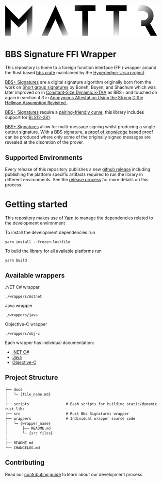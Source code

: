 ![Mattr logo](./docs/assets/mattr-black.svg)

# BBS Signature FFI Wrapper

This repository is home to a foreign function interface (FFI) wrapper around the Rust based [bbs crate](https://crates.io/crates/bbs) maintained by the [Hyperledger Ursa project](https://github.com/hyperledger/ursa).

[BBS+ Signatures](https://github.com/mattrglobal/bbs-signatures) are a digital signature algorithm originally born from
the work on [Short group signatures](https://crypto.stanford.edu/~xb/crypto04a/groupsigs.pdf) by Boneh, Boyen, and
Shachum which was later improved on in
[Constant-Size Dynamic k-TAA](http://web.cs.iastate.edu/~wzhang/teach-552/ReadingList/552-14.pdf) as BBS+ and touched on
again in section 4.3 in
[Anonymous Attestation Using the Strong Diffie Hellman Assumption Revisited ](https://www.researchgate.net/publication/306347781_Anonymous_Attestation_Using_the_Strong_Diffie_Hellman_Assumption_Revisited).

[BBS+ Signatures](https://github.com/mattrglobal/bbs-signatures) require a
[pairing-friendly curve](https://tools.ietf.org/html/draft-irtf-cfrg-pairing-friendly-curves-03), this library includes
support for [BLS12-381](https://tools.ietf.org/html/draft-irtf-cfrg-pairing-friendly-curves-03#section-2.4).

[BBS+ Signatures](https://github.com/mattrglobal/bbs-signatures) allow for multi-message signing whilst producing a
single output signature. With a BBS signature, a [proof of knowledge](https://en.wikipedia.org/wiki/Proof_of_knowledge)
based proof can be produced where only some of the originally signed messages are revealed at the discretion of the
prover.

## Supported Environments

Every release of this repository publishes a new [github release](https://github.com/mattrglobal/ffi-bbs-signatures/releases/tag/v0.1.0) including publishing the platform specific artifacts required to run the library in different environments. See the [release process](./docs/RELEASE.md) for
more details on this process

# Getting started

This repository makes use of [Yarn](https://yarnpkg.com/) to manage the dependencies related to the development environment

To install the development dependencies run

```
yarn install --frozen-lockfile
```

To build the library for all available platforms run

```
yarn build
```

## Available wrappers

.NET C# wrapper
```
./wrappers/dotnet
```

Java wrapper
```
./wrappers/java
```

Objective-C wrapper
```
./wrappers/obj-c
```

Each wrapper has individual documentation:

- [.NET C#](./wrappers/dotnet/README.md)
- [Java](./wrappers/java/README.md)  
- [Objective-C](./wrappers/obj-c/README.md)  

## Project Structure

```
├── docs
│   └─ {file_name.md}
│
│── scripts                 # Bash scripts for building static/dynamic rust libs
│── src                     # Rust Bbs Signatures wrapper
├── wrappers                # Individual wrapper source code
│   └─ {wrapper_name}
│       ├── README.md
│       └─ {src files}
│
├── README.md
└── CHANGELOG.md
```

## Contributing

Read our [contributing guide](./docs/CONTRIBUTING.md) to learn about our development process.